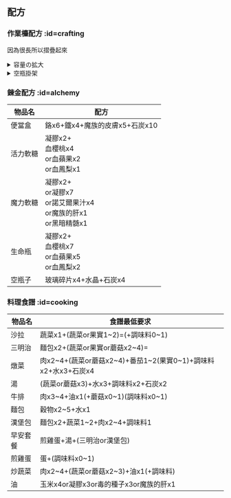 <h2>配方</h2>

### 作業檯配方 :id=crafting

因為很長所以摺疊起來
<details>
  <summary>容量の拡大</summary>
<table>
    <tr>
        <td align=center>容量擴大</td>
        <td align=center colspan="3">需要素材</td>
    </tr>
    <tr>
        <td align=center>現在數</td>
        <td align=center>魔族的皮膚</td>
        <td align=center>石炭</td>
        <td align=center >黑暗精髄</td>
    </tr>
    <tr>
        <td>12</td>
        <td>2</td>
        <td>2</td>
        <td>1</td>
    </tr>
    <tr>
        <td>13</td>
        <td>2</td>
        <td>2</td>
        <td>1</td>
    </tr>
    <tr>
        <td>14</td>
        <td>2</td>
        <td>3</td>
        <td>2</td>
    </tr>
    <tr>
        <td>15</td>
        <td>3</td>
        <td>4</td>
        <td>2</td>
    </tr>
    <tr>
        <td>16</td>
        <td>3</td>
        <td>4</td>
        <td>3</td>
    </tr>
    <tr>
        <td>17</td>
        <td>3</td>
        <td>5</td>
        <td>3</td>
    </tr>
    <tr>
        <td>18</td>
        <td>4</td>
        <td>6</td>
        <td>4</td>
    </tr>
    <tr>
        <td>19</td>
        <td>4</td>
        <td>6</td>
        <td>4</td>
    </tr>
    <tr>
        <td>20</td>
        <td>4</td>
        <td>7</td>
        <td>5</td>
    </tr>
    <tr>
        <td>21</td>
        <td>5</td>
        <td>8</td>
        <td>5</td>
    </tr>
    <tr>
        <td>22</td>
        <td>5</td>
        <td>8</td>
        <td>6</td>
    </tr>
    <tr>
        <td>23</td>
        <td>5</td>
        <td>9</td>
        <td>6</td>
    </tr>
    <tr>
        <td>24</td>
        <td>6</td>
        <td>10</td>
        <td>7</td>
    </tr>
    <tr>
        <td>25</td>
        <td>6</td>
        <td>10</td>
        <td>7</td>
    </tr>
    <tr>
        <td>26</td>
        <td>6</td>
        <td>11</td>
        <td>8</td>
    </tr>
    <tr>
        <td>27</td>
        <td>7</td>
        <td>12</td>
        <td>8</td>
    </tr>
    <tr>
        <td>28</td>
        <td>7</td>
        <td>12</td>
        <td>9</td>
    </tr>
    <tr>
        <td>29</td>
        <td>7</td>
        <td>13</td>
        <td>9</td>
    </tr>
    <tr>
        <td>30</td>
        <td>8</td>
        <td>14</td>
        <td>10</td>
    </tr>
    <tr>
        <td>31</td>
        <td>8</td>
        <td>14</td>
        <td>10</td>
    </tr>
    <tr>
        <td>32</td>
        <td>8</td>
        <td>15</td>
        <td>11</td>
    </tr>
    <tr>
        <td>33</td>
        <td>9</td>
        <td>16</td>
        <td>11</td>
    </tr>
    <tr>
        <td>34</td>
        <td>9</td>
        <td>16</td>
        <td>12</td>
    </tr>
    <tr>
        <td>35</td>
        <td>9</td>
        <td>17</td>
        <td>12</td>
    </tr>
    <tr>
        <td>36</td>
        <td>10</td>
        <td>18</td>
        <td>13</td>
    </tr>
    <tr>
        <td>37</td>
        <td>10</td>
        <td>18</td>
        <td>13</td>
    </tr>
    <tr>
        <td>38</td>
        <td>10</td>
        <td>19</td>
        <td>14</td>
    </tr>
    <tr>
        <td>39</td>
        <td>10</td>
        <td>20</td>
        <td>14</td>
    </tr>
    <tr>
        <td>40</td>
        <td>11</td>
        <td>20</td>
        <td>15</td>
    </tr>
    <tr>
        <td>41</td>
        <td>11</td>
        <td>21</td>
        <td>15</td>
    </tr>
    <tr>
        <td>42</td>
        <td>11</td>
        <td>22</td>
        <td>16</td>
    </tr>
    <tr>
        <td>43</td>
        <td>12</td>
        <td>22</td>
        <td>16</td>
    </tr>
    <tr>
        <td>44</td>
        <td>12</td>
        <td>22</td>
        <td>17</td>
    </tr>
    <tr>
        <td>45</td>
        <td>12</td>
        <td>22</td>
        <td>17</td>
    </tr>
    <tr>
        <td>46</td>
        <td>12</td>
        <td>22</td>
        <td>18</td>
    </tr>
    <tr>
        <td>47</td>
        <td>12</td>
        <td>22</td>
        <td>18</td>
    </tr>
    <tr>
        <td>48</td>
        <td>12</td>
        <td>22</td>
        <td>19</td>
    </tr>
    <tr>
        <td>49</td>
        <td>12</td>
        <td>22</td>
        <td>19</td>
    </tr>
    <tr>
        <td>50</td>
        <td>-</td>
        <td>-</td>
        <td>-</td>
    </tr>
</table>
</details>

<details>
  <summary>空瓶掛架</summary>
<table>
    <tr>
        <td align=center>空瓶掛架</td>
        <td align=center colspan="3">必要素材</td>
    </tr>
    <tr>
        <td align=center>現在的數量</td>
        <td align=center>玻璃碎片</td>
        <td align=center>紫水晶</td>
        <td align=center>枯草</td>
    </tr>
    <tr>
        <td>0</td>
        <td>3</td>
        <td>-</td>
        <td>14</td>
    </tr>
    <tr>
        <td>1</td>
        <td>3</td>
        <td>-</td>
        <td>16</td>
    </tr>
    <tr>
        <td>2</td>
        <td>4</td>
        <td>2</td>
        <td>18</td>
    </tr>
    <tr>
        <td>3</td>
        <td>4</td>
        <td>4</td>
        <td>20</td>
    </tr>
    <tr>
        <td>4</td>
        <td>5</td>
        <td>6</td>
        <td>22</td>
    </tr>
    <tr>
        <td>5</td>
        <td>5</td>
        <td>8</td>
        <td>24</td>
    </tr>
    <tr>
        <td>6</td>
        <td>6</td>
        <td>10</td>
        <td>26</td>
    </tr>
    <tr>
        <td>7</td>
        <td>6</td>
        <td>12</td>
        <td>28</td>
    </tr>
    <tr>
        <td>8</td>
        <td>7</td>
        <td>14</td>
        <td>30</td>
    </tr>
    <tr>
        <td>9</td>
        <td>7</td>
        <td>16</td>
        <td>32</td>
    </tr>
    <tr>
        <td>10</td>
        <td>-</td>
        <td>-</td>
        <td>-</td>
    </tr>
</table>
</details>

### 錬金配方 :id=alchemy

| 物品名 | 配方 |
|---|---|
| 便當盒 | 鉻x6+鐵x4+魔族的皮膚x5+石炭x10 |
| 活力軟糖 | 凝膠x2+<br>血櫻桃x4<br>or血蘋果x2<br>or血鳳梨x1 |
| 魔力軟糖 | 凝膠x2+<br>or凝膠x7<br>or諾艾爾果汁x4<br>or魔族的肝x1<br>or黑暗精髄x1 |
| 生命瓶 | 凝膠x2+<br>血櫻桃x7<br>or血蘋果x5<br>or血鳳梨x2 |
| 空瓶子 | 玻璃碎片x4+水晶+石炭x4 |


### 料理食譜 :id=cooking

| 物品名 | 食譜最低要求 |
|---|---|
| 沙拉 | 蔬菜x1+(蔬菜or果實1~2)=(+調味料0~1) |
| 三明治 | 麵包x2+(蔬菜or果實or蘑菇x2~4)= |
| 燉菜 | 肉x2~4+(蔬菜or蘑菇x2~4)+番茄1~2(果實0~1)+調味料x2+水x3+石炭x4 |
| 湯 | (蔬菜or蘑菇x3)+水x3+調味料x2+石炭x2 |
| 牛排 | 肉x3~4+油x1(+蘑菇x0~1)(調味料x0~1) |
| 麵包 | 穀物x2~5+水x1 |
| 漢堡包 | 麵包x2+蔬菜1~2+肉x2~4+調味料1 |
| 早安套餐 | 煎雞蛋+湯+(三明治or漢堡包) |
| 煎雞蛋 | 蛋+(調味料x0~1) |
| 炒蔬菜 | 肉x2~4+(蔬菜or蘑菇x2~3)+油x1(+調味料) |
| 油 | 玉米x4or凝膠x3or毒的種子x3or魔族的肝x1 |
